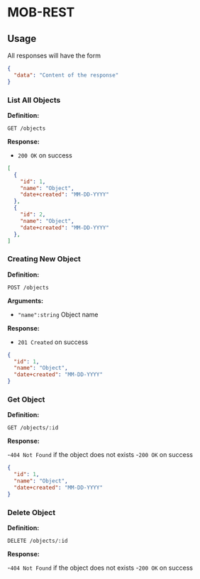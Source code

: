 # MOB-REST

## Usage

All responses will have the form
```json
{
  "data": "Content of the response"
}
```

### List All Objects

**Definition:**

`GET /objects`

**Response:**

- `200 OK` on success

```json
[
  {
    "id": 1,
    "name": "Object",
    "date+created": "MM-DD-YYYY"
  },
  {
    "id": 2,
    "name": "Object",
    "date+created": "MM-DD-YYYY"
  },
]
```

### Creating New Object

**Definition:**

`POST /objects`

**Arguments:**

- `"name":string` Object name

**Response:**

- `201 Created` on success

```json
{
  "id": 1,
  "name": "Object",
  "date+created": "MM-DD-YYYY"
}
```

### Get Object

**Definition:**

`GET /objects/:id`

**Response:**

-`404 Not Found` if the object does not exists
-`200 OK` on success

```json
{
  "id": 1,
  "name": "Object",
  "date+created": "MM-DD-YYYY"
}
```

### Delete Object

**Definition:**

`DELETE /objects/:id`

**Response:**

-`404 Not Found` if the object does not exists
-`200 OK` on success
